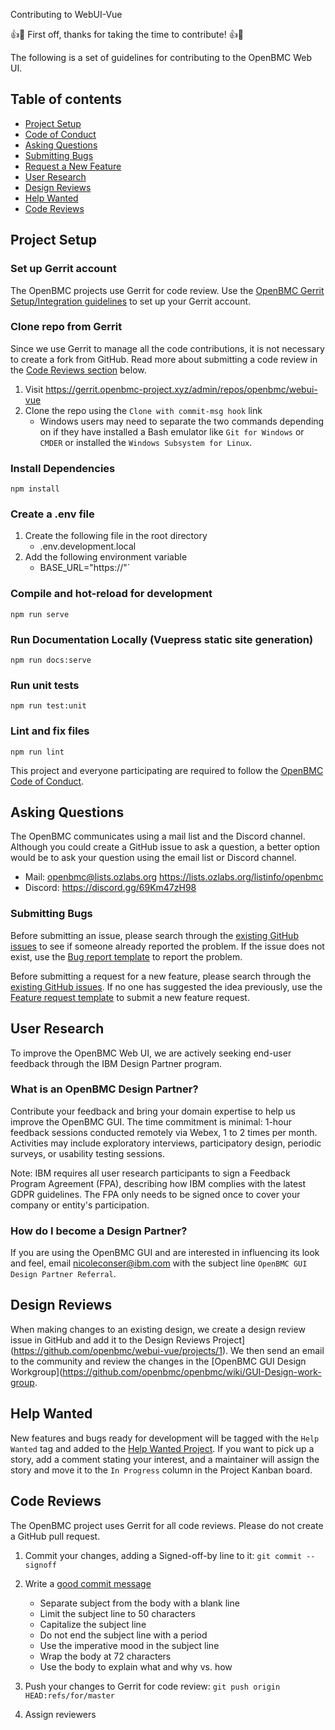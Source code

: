 Contributing to WebUI-Vue

:+1::tada: First off, thanks for taking the time to contribute! :+1::tada:

The following is a set of guidelines for contributing to the OpenBMC Web UI.

## Table of contents

- [Project Setup](#project-setup)
- [Code of Conduct](#code-of-conduct)
- [Asking Questions](#asking-questions)
- [Submitting Bugs](#submitting-bugs)
- [Request a New Feature](#request-a-new-feature)
- [User Research](#user-research)
- [Design Reviews](#design-reviews)
- [Help Wanted](#help-wanted)
- [Code Reviews](#code-reviews)

## Project Setup

### Set up Gerrit account

The OpenBMC projects use Gerrit for code review. Use the
[OpenBMC Gerrit Setup/Integration guidelines](https://github.com/openbmc/docs/blob/master/development/gerrit-setup.md)
to set up your Gerrit account.

### Clone repo from Gerrit

Since we use Gerrit to manage all the code contributions, it is not necessary to
create a fork from GitHub. Read more about submitting a code review in the
[Code Reviews section](#code-reviews) below.

1. Visit https://gerrit.openbmc-project.xyz/admin/repos/openbmc/webui-vue
2. Clone the repo using the `Clone with commit-msg hook` link
   - Windows users may need to separate the two commands depending on if they
     have installed a Bash emulator like `Git for Windows` or `CMDER` or
     installed the `Windows Subsystem for Linux`.

### Install Dependencies

```
npm install
```

### Create a .env file

1. Create the following file in the root directory
   - .env.development.local
1. Add the following environment variable
   - BASE_URL="https://<BMC IP address or FQDN>"`

### Compile and hot-reload for development

```
npm run serve
```

### Run Documentation Locally (Vuepress static site generation)

```
npm run docs:serve
```

### Run unit tests

```
npm run test:unit
```

### Lint and fix files

```
npm run lint
```

This project and everyone participating are required to follow the
[OpenBMC Code of Conduct](https://github.com/openbmc/docs/blob/master/code-of-conduct.md).

## Asking Questions

The OpenBMC communicates using a mail list and the Discord channel. Although you
could create a GitHub issue to ask a question, a better option would be to ask
your question using the email list or Discord channel.

- Mail: openbmc@lists.ozlabs.org https://lists.ozlabs.org/listinfo/openbmc
- Discord: https://discord.gg/69Km47zH98

### Submitting Bugs

Before submitting an issue, please search through the
[existing GitHub issues](https://github.com/openbmc/webui-vue/issues) to see if
someone already reported the problem. If the issue does not exist, use the
[Bug report template](https://github.com/openbmc/webui-vue/issues/new?assignees=&labels=&template=bug_report.md&title=)
to report the problem.

Before submitting a request for a new feature, please search through the
[existing GitHub issues](https://github.com/openbmc/webui-vue/issues). If no one
has suggested the idea previously, use the
[Feature request template](https://github.com/openbmc/webui-vue/issues/new?assignees=&labels=&template=feature_request.md&title=)
to submit a new feature request.

## User Research

To improve the OpenBMC Web UI, we are actively seeking end-user feedback through
the IBM Design Partner program.

### What is an OpenBMC Design Partner?

Contribute your feedback and bring your domain expertise to help us improve the
OpenBMC GUI. The time commitment is minimal: 1-hour feedback sessions conducted
remotely via Webex, 1 to 2 times per month. Activities may include exploratory
interviews, participatory design, periodic surveys, or usability testing
sessions.

Note: IBM requires all user research participants to sign a Feedback Program
Agreement (FPA), describing how IBM complies with the latest GDPR guidelines.
The FPA only needs to be signed once to cover your company or entity's
participation.

### How do I become a Design Partner?

If you are using the OpenBMC GUI and are interested in influencing its look and
feel, email nicoleconser@ibm.com with the subject line
`OpenBMC GUI Design Partner Referral`.

## Design Reviews

When making changes to an existing design, we create a design review issue in
GitHub and add it to the Design Reviews
Project](https://github.com/openbmc/webui-vue/projects/1). We then send an email
to the community and review the changes in the [OpenBMC GUI Design
Workgroup](https://github.com/openbmc/openbmc/wiki/GUI-Design-work-group.

## Help Wanted

New features and bugs ready for development will be tagged with the
`Help Wanted` tag and added to the
[Help Wanted Project](https://github.com/openbmc/webui-vue/projects/2). If you
want to pick up a story, add a comment stating your interest, and a maintainer
will assign the story and move it to the `In Progress` column in the Project
Kanban board.

## Code Reviews

The OpenBMC project uses Gerrit for all code reviews. Please do not create a
GitHub pull request.

1. Commit your changes, adding a Signed-off-by line to it:
   `git commit --signoff`
1. Write a [good commit message](https://chris.beams.io/posts/git-commit/)

   - Separate subject from the body with a blank line
   - Limit the subject line to 50 characters
   - Capitalize the subject line
   - Do not end the subject line with a period
   - Use the imperative mood in the subject line
   - Wrap the body at 72 characters
   - Use the body to explain what and why vs. how

1. Push your changes to Gerrit for code review:
   `git push origin HEAD:refs/for/master`
1. Assign reviewers
